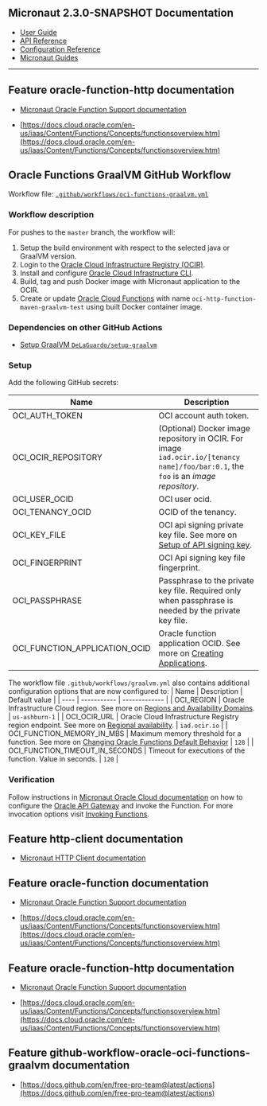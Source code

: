 ## Micronaut 2.3.0-SNAPSHOT Documentation

- [User Guide](https://docs.micronaut.io/snapshot/guide/index.html)
- [API Reference](https://docs.micronaut.io/snapshot/api/index.html)
- [Configuration Reference](https://docs.micronaut.io/snapshot/guide/configurationreference.html)
- [Micronaut Guides](https://guides.micronaut.io/index.html)
---

## Feature oracle-function-http documentation

- [Micronaut Oracle Function Support documentation](https://micronaut-projects.github.io/micronaut-oracle-cloud/latest/guide/#functions)

- [https://docs.cloud.oracle.com/en-us/iaas/Content/Functions/Concepts/functionsoverview.htm](https://docs.cloud.oracle.com/en-us/iaas/Content/Functions/Concepts/functionsoverview.htm)

## Oracle Functions GraalVM GitHub Workflow

Workflow file: [`.github/workflows/oci-functions-graalvm.yml`](.github/workflows/oci-functions-graalvm.yml)

### Workflow description
For pushes to the `master` branch, the workflow will:
1. Setup the build environment with respect to the selected java or GraalVM version.
1. Login to the [Oracle Cloud Infrastructure Registry (OCIR)](https://docs.cloud.oracle.com/en-us/iaas/Content/Registry/Concepts/registryoverview.htm).
1. Install and configure [Oracle Cloud Infrastructure CLI](https://docs.cloud.oracle.com/en-us/iaas/Content/API/Concepts/cliconcepts.htm).
1. Build, tag and push Docker image with Micronaut application to the OCIR.
1. Create or update [Oracle Cloud Functions](https://docs.cloud.oracle.com/en-us/iaas/Content/Functions/Concepts/functionsoverview.htm) with name `oci-http-function-maven-graalvm-test` using built Docker container image.

### Dependencies on other GitHub Actions
- [Setup GraalVM `DeLaGuardo/setup-graalvm`](https://github.com/DeLaGuardo/setup-graalvm)

### Setup
Add the following GitHub secrets:

| Name | Description |
| ---- | ----------- |
| OCI_AUTH_TOKEN | OCI account auth token. |
| OCI_OCIR_REPOSITORY | (Optional) Docker image repository in OCIR. For image `iad.ocir.io/[tenancy name]/foo/bar:0.1`, the `foo` is an _image repository_. |
| OCI_USER_OCID | OCI user ocid. |
| OCI_TENANCY_OCID | OCID of the tenancy. |
| OCI_KEY_FILE | OCI api signing private key file. See more on [Setup of API signing key](https://docs.cloud.oracle.com/en-us/iaas/Content/Functions/Tasks/functionssetupapikey.htm). |
| OCI_FINGERPRINT | OCI Api signing key file fingerprint. |
| OCI_PASSPHRASE | Passphrase to the private key file. Required only when passphrase is needed by the private key file. |
| OCI_FUNCTION_APPLICATION_OCID | Oracle function application OCID. See more on [Creating Applications](https://docs.cloud.oracle.com/en-us/iaas/Content/Functions/Tasks/functionscreatingapps.htm). |

The workflow file `.github/workflows/graalvm.yml` also contains additional configuration options that are now configured to:
| Name | Description | Default value |
| ---- | ----------- | ------------- |
| OCI_REGION | Oracle Infrastructure Cloud region. See more on [Regions and Availability Domains](https://docs.cloud.oracle.com/en-us/iaas/Content/General/Concepts/regions.htm).  | `us-ashburn-1` |
| OCI_OCIR_URL | Oracle Cloud Infrastructure Registry region endpoint. See more on [Regional availability](https://docs.cloud.oracle.com/en-us/iaas/Content/Registry/Concepts/registryprerequisites.htm#regional-availability). | `iad.ocir.io` |
| OCI_FUNCTION_MEMORY_IN_MBS | Maximum memory threshold for a function. See more on [Changing Oracle Functions Default Behavior](https://docs.cloud.oracle.com/en-us/iaas/Content/Functions/Tasks/functionscustomizing.htm) | `128` |
| OCI_FUNCTION_TIMEOUT_IN_SECONDS | Timeout for executions of the function. Value in seconds. | `120` |

### Verification
Follow instructions in [Micronaut Oracle Cloud documentation](https://micronaut-projects.github.io/micronaut-oracle-cloud/latest/guide/#httpFunctions) on how to configure the [Oracle API Gateway](https://docs.cloud.oracle.com/en-us/iaas/Content/APIGateway/Concepts/apigatewayoverview.htm) and invoke the Function.
For more invocation options visit [Invoking Functions](https://docs.cloud.oracle.com/en-us/iaas/Content/Functions/Tasks/functionsinvokingfunctions.htm).

## Feature http-client documentation

- [Micronaut HTTP Client documentation](https://docs.micronaut.io/latest/guide/index.html#httpClient)

## Feature oracle-function documentation

- [Micronaut Oracle Function Support documentation](https://micronaut-projects.github.io/micronaut-oracle-cloud/latest/guide/#functions)

- [https://docs.cloud.oracle.com/en-us/iaas/Content/Functions/Concepts/functionsoverview.htm](https://docs.cloud.oracle.com/en-us/iaas/Content/Functions/Concepts/functionsoverview.htm)

## Feature oracle-function-http documentation

- [Micronaut Oracle Function Support documentation](https://micronaut-projects.github.io/micronaut-oracle-cloud/latest/guide/#functions)

- [https://docs.cloud.oracle.com/en-us/iaas/Content/Functions/Concepts/functionsoverview.htm](https://docs.cloud.oracle.com/en-us/iaas/Content/Functions/Concepts/functionsoverview.htm)

## Feature github-workflow-oracle-oci-functions-graalvm documentation

- [https://docs.github.com/en/free-pro-team@latest/actions](https://docs.github.com/en/free-pro-team@latest/actions)

